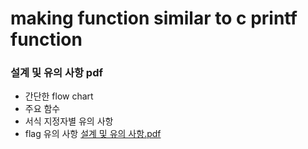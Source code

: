 # making function similar to c printf function
 
### 설계 및 유의 사항 pdf
- 간단한 flow chart
- 주요 함수
- 서식 지정자별 유의 사항
- flag 유의 사항
[설계 및 유의 사항.pdf](https://github.com/DagonLee/c_printf/files/6193901/ft_printf.1.pdf)

